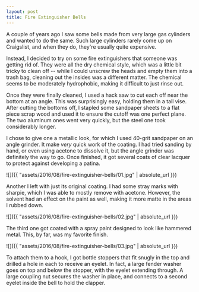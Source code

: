 ```yaml
---
layout: post
title: Fire Extinguisher Bells
---
```

A couple of years ago I saw some bells made from very large gas cylinders and
wanted to do the same. Such large cylinders rarely come up on Craigslist, and
when they do, they're usually quite expensive.

Instead, I decided to try on some fire extinguishers that someone was getting
rid of. They were all the dry chemical style, which was a little bit tricky to
clean off -- while I could unscrew the heads and empty them into a trash bag,
cleaning out the insides was a different matter. The chemical seems to be
moderately hydrophobic, making it difficult to just rinse out.

Once they were finally cleaned, I used a hack saw to cut each off near the
bottom at an angle. This was surprisingly easy, holding them in a tail vise.
After cutting the bottoms off, I stapled some sandpaper sheets to a flat piece
scrap wood and used it to ensure the cutoff was one perfect plane. The two
aluminum ones went very quickly, but the steel one took considerably longer.

I chose to give one a metallic look, for which I used 40-grit sandpaper on an
angle grinder. It make _very_ quick work of the coating. I had tried sanding by
hand, or even using acetone to dissolve it, but the angle grinder was definitely
the way to go. Once finished, it got several coats of clear lacquer to protect
against developing a patina.

![]({{ "assets/2016/08/fire-extinguisher-bells/01.jpg" | absolute_url }})

Another I left with just its original coating. I had some stray marks with
sharpie, which I was able to mostly remove with acetone. However, the solvent
had an effect on the paint as well, making it more matte in the areas I rubbed
down.

![]({{ "assets/2016/08/fire-extinguisher-bells/02.jpg" | absolute_url }})

The third one got coated with a spray paint designed to look like hammered
metal. This, by far, was my favorite finish.

![]({{ "assets/2016/08/fire-extinguisher-bells/03.jpg" | absolute_url }})

To attach them to a hook, I got bottle stoppers that fit snugly in the top and
drilled a hole in each to receive an eyelet. In fact, a large fender washer goes
on top and below the stopper, with the eyelet extending through. A large
coupling nut secures the washer in place, and connects to a second eyelet inside
the bell to hold the clapper.
